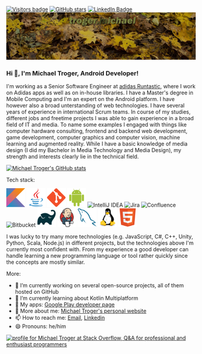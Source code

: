 [![Visitors badge](https://visitor-badge.glitch.me/badge?page_id=michaeltroger&left_color=green&right_color=red)](https://github.com/michaeltroger) [![GitHub stars](https://img.shields.io/github/stars/michaeltroger?style=flat)](https://github.com/michaeltroger) [![LinkedIn Badge](https://img.shields.io/badge/LinkedIn-Profile-informational?style=flat&logo=linkedin&logoColor=white&color=0D76A8)](https://www.linkedin.com/in/michaeltroger/)
[![Header](header.jpg)](https://github.com/michaeltroger)
### Hi 👋, I'm Michael Troger, Android Developer!
I'm working as a Senior Software Engineer at [adidas Runtastic](https://www.runtastic.com), where I work on Adidas apps as well as on in-house libraries. I have a Master's degree in Mobile Computing and I'm an expert on the Android platform. I have however also a broad unterstanding of web technologies. I have several years of experience in international Scrum teams. In course of my studies, different jobs and freetime projects I was able to gain experience in a broad field of IT and media. To name some examples I engaged with things like computer hardware consulting, frontend and backend web development, game development, computer graphics and computer vision, machine learning and augmented reality. While I have a basic knowledge of media design (I did my Bachelor in Media Technology and Media Design), my strength and interests clearly lie in the technical field. 

[![Michael Troger's GitHub stats](https://github-readme-stats.vercel.app/api?username=michaeltroger&count_private=true)](https://github.com/michaeltroger)

Tech stack:

<img src="https://github.com/devicons/devicon/blob/master/icons/kotlin/kotlin-original.svg" alt="Kotlin" title="Kotlin" width="50" height="50"/> <img src="https://github.com/devicons/devicon/blob/master/icons/java/java-original.svg" alt="Java" title="Java" width="50" height="50"/> <img src="https://github.com/devicons/devicon/blob/master/icons/git/git-original.svg" alt="Git" title="Git" width="50" height="50"/> <img src="https://github.com/devicons/devicon/blob/master/icons/android/android-original.svg" alt="Android" title="Android" width="50" height="50"/> <img src="https://cdn.worldvectorlogo.com/logos/intellij-idea-1.svg" alt="IntelliJ IDEA" title="IntelliJ IDEA" width="50" height="50"/> <img src="https://cdn.worldvectorlogo.com/logos/jira-3.svg" alt="Jira" title="Jira" width="50" height="50"/> <img src="https://seeklogo.com/images/C/confluence-logo-D9B07137C2-seeklogo.com.png" alt="Confluence" title="Confluence" width="50" height="50"/> <img src="https://cdn.worldvectorlogo.com/logos/bitbucket-icon.svg" alt="Bitbucket" title="Bitbucket" width="50" height="50"/> <img src="https://github.com/devicons/devicon/blob/master/icons/gradle/gradle-plain.svg" alt="Gradle" title="Gradle" width="50" height="50"/> <img src="https://github.com/devicons/devicon/blob/master/icons/jenkins/jenkins-original.svg" alt="Jenkins" title="Jenkins" width="50" height="50"/> <img src="https://github.com/devicons/devicon/blob/master/icons/mysql/mysql-original.svg" alt="MySQL" title="MySQL" width="50" height="50"/> <img src="https://github.com/devicons/devicon/blob/master/icons/linux/linux-original.svg" alt="Linux" title="Linux" width="50" height="50"/> <img src="https://github.com/devicons/devicon/blob/master/icons/html5/html5-original.svg" alt="HTML" title="HTML" width="50" height="50"/> 

I was lucky to try many more technologies (e.g. JavaScript, C#, C++, Unity, Python, Scala, Node.js) in different projects, but the technologies above I'm currently most confident with. From my experience a good developer can handle learning a new programming language or tool rather quickly since the concepts are mostly similar.

More:
- 🔭 I’m currently working on several open-source projects, all of them hosted on GitHub
- 🌱 I’m currently learning about Kotlin Multiplatform
- 📱 My apps: [Google Play developer page](https://play.google.com/store/apps/dev?id=8534329847513004090)
- 💬 More about me: [Michael Troger's personal website](https://michaeltroger.com)
- 📫 How to reach me: [Email](mailto:github@troger.app), [Linkedin](https://www.linkedin.com/in/michaeltroger/)
- 😄 Pronouns: he/him

<a href="https://stackoverflow.com/users/5155371/michael-troger"><img src="https://stackoverflow.com/users/flair/5155371.png" width="208" height="58" alt="profile for Michael Troger at Stack Overflow, Q&amp;A for professional and enthusiast programmers" title="profile for Michael Troger at Stack Overflow, Q&amp;A for professional and enthusiast programmers"></a>
